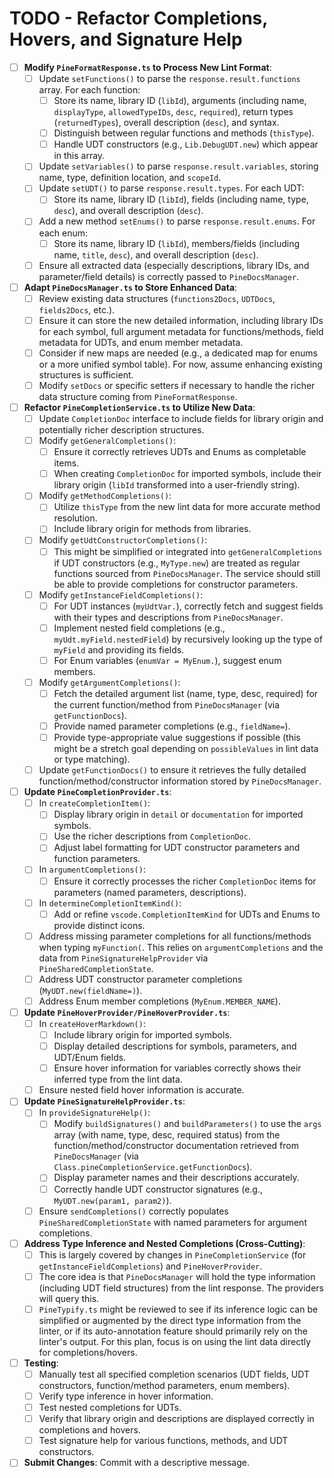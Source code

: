 # TODO - Refactor Completions, Hovers, and Signature Help

- [ ] **Modify `PineFormatResponse.ts` to Process New Lint Format**:
    - [ ] Update `setFunctions()` to parse the `response.result.functions` array. For each function:
        - [ ] Store its name, library ID (`libId`), arguments (including name, `displayType`, `allowedTypeIDs`, `desc`, `required`), return types (`returnedTypes`), overall description (`desc`), and syntax.
        - [ ] Distinguish between regular functions and methods (`thisType`).
        - [ ] Handle UDT constructors (e.g., `Lib.DebugUDT.new`) which appear in this array.
    - [ ] Update `setVariables()` to parse `response.result.variables`, storing name, type, definition location, and `scopeId`.
    - [ ] Update `setUDT()` to parse `response.result.types`. For each UDT:
        - [ ] Store its name, library ID (`libId`), fields (including name, type, `desc`), and overall description (`desc`).
    - [ ] Add a new method `setEnums()` to parse `response.result.enums`. For each enum:
        - [ ] Store its name, library ID (`libId`), members/fields (including name, `title`, `desc`), and overall description (`desc`).
    - [ ] Ensure all extracted data (especially descriptions, library IDs, and parameter/field details) is correctly passed to `PineDocsManager`.
- [ ] **Adapt `PineDocsManager.ts` to Store Enhanced Data**:
    - [ ] Review existing data structures (`functions2Docs`, `UDTDocs`, `fields2Docs`, etc.).
    - [ ] Ensure it can store the new detailed information, including library IDs for each symbol, full argument metadata for functions/methods, field metadata for UDTs, and enum member metadata.
    - [ ] Consider if new maps are needed (e.g., a dedicated map for enums or a more unified symbol table). For now, assume enhancing existing structures is sufficient.
    - [ ] Modify `setDocs` or specific setters if necessary to handle the richer data structure coming from `PineFormatResponse`.
- [ ] **Refactor `PineCompletionService.ts` to Utilize New Data**:
    - [ ] Update `CompletionDoc` interface to include fields for library origin and potentially richer description structures.
    - [ ] Modify `getGeneralCompletions()`:
        - [ ] Ensure it correctly retrieves UDTs and Enums as completable items.
        - [ ] When creating `CompletionDoc` for imported symbols, include their library origin (`libId` transformed into a user-friendly string).
    - [ ] Modify `getMethodCompletions()`:
        - [ ] Utilize `thisType` from the new lint data for more accurate method resolution.
        - [ ] Include library origin for methods from libraries.
    - [ ] Modify `getUdtConstructorCompletions()`:
        - [ ] This might be simplified or integrated into `getGeneralCompletions` if UDT constructors (e.g., `MyType.new`) are treated as regular functions sourced from `PineDocsManager`. The service should still be able to provide completions for constructor parameters.
    - [ ] Modify `getInstanceFieldCompletions()`:
        - [ ] For UDT instances (`myUdtVar.`), correctly fetch and suggest fields with their types and descriptions from `PineDocsManager`.
        - [ ] Implement nested field completions (e.g., `myUdt.myField.nestedField`) by recursively looking up the type of `myField` and providing its fields.
        - [ ] For Enum variables (`enumVar = MyEnum.`), suggest enum members.
    - [ ] Modify `getArgumentCompletions()`:
        - [ ] Fetch the detailed argument list (name, type, desc, required) for the current function/method from `PineDocsManager` (via `getFunctionDocs`).
        - [ ] Provide named parameter completions (e.g., `fieldName=`).
        - [ ] Provide type-appropriate value suggestions if possible (this might be a stretch goal depending on `possibleValues` in lint data or type matching).
    - [ ] Update `getFunctionDocs()` to ensure it retrieves the fully detailed function/method/constructor information stored by `PineDocsManager`.
- [ ] **Update `PineCompletionProvider.ts`**:
    - [ ] In `createCompletionItem()`:
        - [ ] Display library origin in `detail` or `documentation` for imported symbols.
        - [ ] Use the richer descriptions from `CompletionDoc`.
        - [ ] Adjust label formatting for UDT constructor parameters and function parameters.
    - [ ] In `argumentCompletions()`:
        - [ ] Ensure it correctly processes the richer `CompletionDoc` items for parameters (named parameters, descriptions).
    - [ ] In `determineCompletionItemKind()`:
        - [ ] Add or refine `vscode.CompletionItemKind` for UDTs and Enums to provide distinct icons.
    - [ ] Address missing parameter completions for all functions/methods when typing `myFunction(`. This relies on `argumentCompletions` and the data from `PineSignatureHelpProvider` via `PineSharedCompletionState`.
    - [ ] Address UDT constructor parameter completions (`MyUDT.new(fieldName=)`).
    - [ ] Address Enum member completions (`MyEnum.MEMBER_NAME`).
- [ ] **Update `PineHoverProvider/PineHoverProvider.ts`**:
    - [ ] In `createHoverMarkdown()`:
        - [ ] Include library origin for imported symbols.
        - [ ] Display detailed descriptions for symbols, parameters, and UDT/Enum fields.
        - [ ] Ensure hover information for variables correctly shows their inferred type from the lint data.
    - [ ] Ensure nested field hover information is accurate.
- [ ] **Update `PineSignatureHelpProvider.ts`**:
    - [ ] In `provideSignatureHelp()`:
        - [ ] Modify `buildSignatures()` and `buildParameters()` to use the `args` array (with name, type, desc, required status) from the function/method/constructor documentation retrieved from `PineDocsManager` (via `Class.pineCompletionService.getFunctionDocs`).
        - [ ] Display parameter names and their descriptions accurately.
        - [ ] Correctly handle UDT constructor signatures (e.g., `MyUDT.new(param1, param2)`).
    - [ ] Ensure `sendCompletions()` correctly populates `PineSharedCompletionState` with named parameters for argument completions.
- [ ] **Address Type Inference and Nested Completions (Cross-Cutting)**:
    - [ ] This is largely covered by changes in `PineCompletionService` (for `getInstanceFieldCompletions`) and `PineHoverProvider`.
    - [ ] The core idea is that `PineDocsManager` will hold the type information (including UDT field structures) from the lint response. The providers will query this.
    - [ ] `PineTypify.ts` might be reviewed to see if its inference logic can be simplified or augmented by the direct type information from the linter, or if its auto-annotation feature should primarily rely on the linter's output. For this plan, focus is on using the lint data directly for completions/hovers.
- [ ] **Testing**:
    - [ ] Manually test all specified completion scenarios (UDT fields, UDT constructors, function/method parameters, enum members).
    - [ ] Verify type inference in hover information.
    - [ ] Test nested completions for UDTs.
    - [ ] Verify that library origin and descriptions are displayed correctly in completions and hovers.
    - [ ] Test signature help for various functions, methods, and UDT constructors.
- [ ] **Submit Changes**: Commit with a descriptive message.
```
